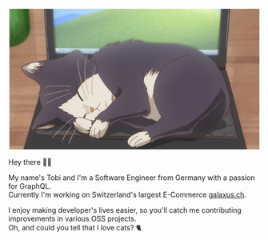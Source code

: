 <p align="center"><img src="haru_sleeping.jpg" width="500" width="278" /></p>

Hey there 👋🏻 

My name's Tobi and I'm a Software Engineer from Germany with a passion for GraphQL.<br/>
Currently I'm working on Switzerland's largest E-Commerce [galaxus.ch](https://galaxus.ch).<br/>

I enjoy making developer's lives easier, so you'll catch me contributing improvements in various OSS projects.<br/>
Oh, and could you tell that I love cats? 🐈
